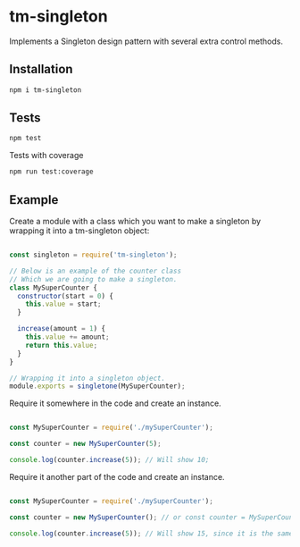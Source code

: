 # tm-singleton

Implements a Singleton design pattern with several extra control methods.

## Installation

```bash
npm i tm-singleton
```

## Tests

```bash
npm test
```

Tests with coverage

```bash
npm run test:coverage
```

## Example

Create a module with a class which you want to make a singleton by wrapping it into a tm-singleton object:

```javascript

const singleton = require('tm-singleton');

// Below is an example of the counter class
// Which we are going to make a singleton.
class MySuperCounter {
  constructor(start = 0) {
    this.value = start;
  }

  increase(amount = 1) {
    this.value += amount;
    return this.value;
  }
}

// Wrapping it into a singleton object.
module.exports = singletone(MySuperCounter);
```

Require it somewhere in the code and create an instance.

```javascript

const MySuperCounter = require('./mySuperCounter');

const counter = new MySuperCounter(5);

console.log(counter.increase(5)); // Will show 10;
```

Require it another part of the code and create an instance.

```javascript

const MySuperCounter = require('./mySuperCounter');

const counter = new MySuperCounter(); // or const counter = MySuperCounter.INSTANCE;

console.log(counter.increase(5)); // Will show 15, since it is the same instance of your counter;
```
